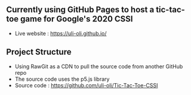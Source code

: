 ## Currently using GitHub Pages to host a tic-tac-toe game for Google's 2020 CSSI
* Live website : https://uli-oli.github.io/
## Project Structure
* Using RawGit as a CDN to pull the source code from another GitHub repo
* The source code uses the p5.js library
* Source code : https://github.com/uli-oli/Tic-Tac-Toe-CSSI
